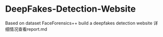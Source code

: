 # DeepFakes-Detection-Website
Based on dataset FaceForensics++ build a deepfakes detection website
详细情况查看report.md
